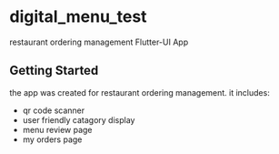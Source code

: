 # digital_menu_test

restaurant ordering management Flutter-UI App

## Getting Started

the app was created for restaurant ordering management. it includes:
  - qr code scanner
  - user friendly catagory display
  - menu review page
  - my orders page
